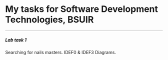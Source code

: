 # My tasks for Software Development Technologies, BSUIR

---

##### Lab task 1
Searching for nails masters. IDEF0 & IDEF3 Diagrams.
